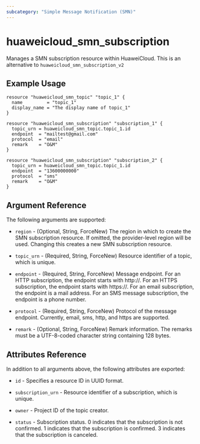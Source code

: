 ```yaml
---
subcategory: "Simple Message Notification (SMN)"
---
```


# huaweicloud_smn_subscription

Manages a SMN subscription resource within HuaweiCloud.
This is an alternative to `huaweicloud_smn_subscription_v2`

## Example Usage

```hcl
resource "huaweicloud_smn_topic" "topic_1" {
  name         = "topic_1"
  display_name = "The display name of topic_1"
}

resource "huaweicloud_smn_subscription" "subscription_1" {
  topic_urn = huaweicloud_smn_topic.topic_1.id
  endpoint  = "mailtest@gmail.com"
  protocol  = "email"
  remark    = "O&M"
}

resource "huaweicloud_smn_subscription" "subscription_2" {
  topic_urn = huaweicloud_smn_topic.topic_1.id
  endpoint  = "13600000000"
  protocol  = "sms"
  remark    = "O&M"
}
```

## Argument Reference

The following arguments are supported:

* `region` - (Optional, String, ForceNew) The region in which to create the SMN subscription resource. If omitted, the provider-level region will be used. Changing this creates a new SMN subscription resource.

* `topic_urn` - (Required, String, ForceNew) Resource identifier of a topic, which is unique.

* `endpoint` - (Required, String, ForceNew) Message endpoint.
     For an HTTP subscription, the endpoint starts with http\://.
     For an HTTPS subscription, the endpoint starts with https\://.
     For an email subscription, the endpoint is a mail address.
     For an SMS message subscription, the endpoint is a phone number.

* `protocol` - (Required, String, ForceNew) Protocol of the message endpoint. Currently, email,
     sms, http, and https are supported.

* `remark` - (Optional, String, ForceNew) Remark information. The remarks must be a UTF-8-coded
     character string containing 128 bytes.

## Attributes Reference

In addition to all arguments above, the following attributes are exported:

* `id` - Specifies a resource ID in UUID format.

* `subscription_urn` - Resource identifier of a subscription, which is unique.

* `owner` - Project ID of the topic creator.

* `status` - Subscription status.
     0 indicates that the subscription is not confirmed.
     1 indicates that the subscription is confirmed.
     3 indicates that the subscription is canceled.
